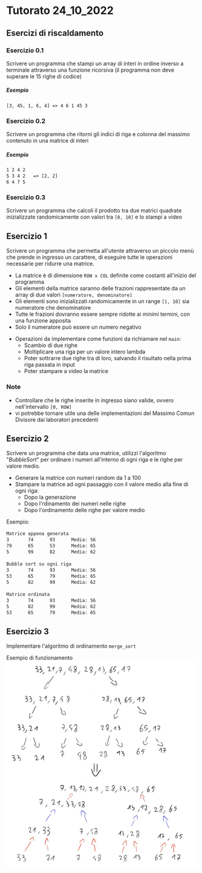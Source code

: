 # Tutorato  24_10_2022

## Esercizi di riscaldamento

### Esercizio 0.1
Scrivere un programma che stampi un array di interi in ordine inverso a terminale attraverso una funzione ricorsiva (il programma non deve superare le 15 righe di codice)

##### Esempio
```
[3, 45, 1, 6, 4] => 4 6 1 45 3
```

### Esercizio 0.2
Scrivere un programma che ritorni gli indici di riga e colonna del massimo contenuto in una matrice di interi

##### Esempio
```
1 2 4 2
5 3 4 2   => [2, 2]
6 4 7 5
```

### Esercizio 0.3
Scrivere un programma che calcoli il prodotto tra due matrici quadrate inizializzate randomicamente con valori tra `[0, 10]` e lo stampi a video

<div style="page-break-after: always"></div>

## Esercizio 1

Scrivere un programma che permetta all'utente attraverso un piccolo menù che prende in ingresso un carattere, di eseguire tutte le operazioni necessarie per ridurre una matrice.

* La matrice è di dimensione `ROW x COL` definite come costanti all'inizio del programma
* Gli elementi della matrice saranno delle frazioni rappresentate da un array di due valori `[numeratore, denominatore]`
* Gli elementi sono inizializzati randomicamente in un range `[1, 10]` sia numeratore che denominatore
* Tutte le frazioni dovranno essere sempre ridotte ai minimi termini, con una funzione apposita
* Solo il numeratore può essere un numero negativo
-  Operazioni da implementare come funzioni da richiamare nel `main`:
   - Scambio di due righe
   - Moltiplicare una riga per un valore intero lambda
   - Poter sottrarre due righe tra di loro, salvando il risultato nella prima riga passata in input
   - Poter stampare a video la matrice

### Note
- Controllare che le righe inserite in ingresso siano valide, ovvero nell'intervallo `[0, ROW]`
- vi potrebbe tornare utile una delle implementazioni del Massimo Comun Divisore dai laboratori precedenti

<div style="page-break-after: always"></div>

## Esercizio 2

Scrivere un programma che data una matrice, utilizzi l'algoritmo "*BubbleSort*" per ordinare i numeri all'interno di ogni riga e le righe per valore medio.
   - Generare la matrice con numeri random da 1 a 100
   - Stampare la matrice ad ogni passaggio con il valore medio alla fine di ogni riga:
      - Dopo la generazione
      - Dopo l'rdinamento dei numeri nelle righe
      - Dopo l'ordinamento delle righe per valore medio

Esempio:
```
Matrice appena generata
3       74      93      Media: 56
79      65      53      Media: 65
5       99      82      Media: 62

Bubble sort su ogni riga
3       74      93      Media: 56
53      65      79      Media: 65
5       82      99      Media: 62

Matrice ordinata
3       74      93      Media: 56
5       82      99      Media: 62
53      65      79      Media: 65
```

<div style="page-break-after: always"></div>

## Esercizio 3
Implementare l'algoritmo di ordinamento `merge_sort`

Esempio di funzionamento
![Alt text](mergesort_pic.jpg)